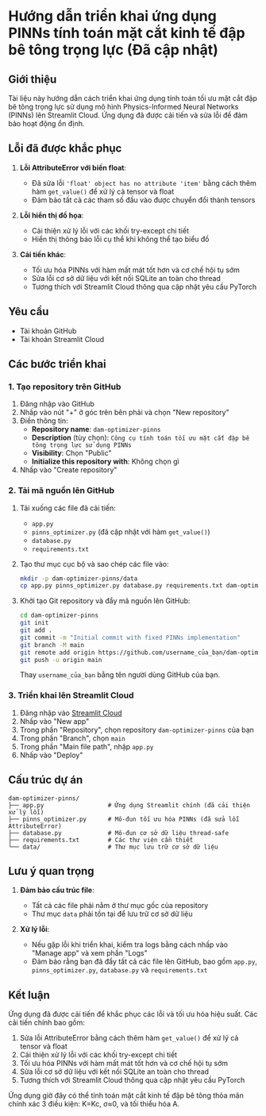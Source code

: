 # Hướng dẫn triển khai ứng dụng PINNs tính toán mặt cắt kinh tế đập bê tông trọng lực (Đã cập nhật)

## Giới thiệu

Tài liệu này hướng dẫn cách triển khai ứng dụng tính toán tối ưu mặt cắt đập bê tông trọng lực sử dụng mô hình Physics-Informed Neural Networks (PINNs) lên Streamlit Cloud. Ứng dụng đã được cải tiến và sửa lỗi để đảm bảo hoạt động ổn định.

## Lỗi đã được khắc phục

1. **Lỗi AttributeError với biến float**:
   - Đã sửa lỗi `'float' object has no attribute 'item'` bằng cách thêm hàm `get_value()` để xử lý cả tensor và float
   - Đảm bảo tất cả các tham số đầu vào được chuyển đổi thành tensors

2. **Lỗi hiển thị đồ họa**:
   - Cải thiện xử lý lỗi với các khối try-except chi tiết
   - Hiển thị thông báo lỗi cụ thể khi không thể tạo biểu đồ

3. **Cải tiến khác**:
   - Tối ưu hóa PINNs với hàm mất mát tốt hơn và cơ chế hội tụ sớm
   - Sửa lỗi cơ sở dữ liệu với kết nối SQLite an toàn cho thread
   - Tương thích với Streamlit Cloud thông qua cập nhật yêu cầu PyTorch

## Yêu cầu

- Tài khoản GitHub
- Tài khoản Streamlit Cloud

## Các bước triển khai

### 1. Tạo repository trên GitHub

1. Đăng nhập vào GitHub
2. Nhấp vào nút "+" ở góc trên bên phải và chọn "New repository"
3. Điền thông tin:
   - **Repository name**: `dam-optimizer-pinns`
   - **Description** (tùy chọn): `Công cụ tính toán tối ưu mặt cắt đập bê tông trọng lực sử dụng PINNs`
   - **Visibility**: Chọn "Public"
   - **Initialize this repository with**: Không chọn gì
4. Nhấp vào "Create repository"

### 2. Tải mã nguồn lên GitHub

1. Tải xuống các file đã cải tiến:
   - `app.py`
   - `pinns_optimizer.py` (đã cập nhật với hàm `get_value()`)
   - `database.py`
   - `requirements.txt`

2. Tạo thư mục cục bộ và sao chép các file vào:
   ```bash
   mkdir -p dam-optimizer-pinns/data
   cp app.py pinns_optimizer.py database.py requirements.txt dam-optimizer-pinns/
   ```

3. Khởi tạo Git repository và đẩy mã nguồn lên GitHub:
   ```bash
   cd dam-optimizer-pinns
   git init
   git add .
   git commit -m "Initial commit with fixed PINNs implementation"
   git branch -M main
   git remote add origin https://github.com/username_của_bạn/dam-optimizer-pinns.git
   git push -u origin main
   ```

   Thay `username_của_bạn` bằng tên người dùng GitHub của bạn.

### 3. Triển khai lên Streamlit Cloud

1. Đăng nhập vào [Streamlit Cloud](https://streamlit.io/cloud)
2. Nhấp vào "New app"
3. Trong phần "Repository", chọn repository `dam-optimizer-pinns` của bạn
4. Trong phần "Branch", chọn `main`
5. Trong phần "Main file path", nhập `app.py`
6. Nhấp vào "Deploy"

## Cấu trúc dự án

```
dam-optimizer-pinns/
├── app.py                  # Ứng dụng Streamlit chính (đã cải thiện xử lý lỗi)
├── pinns_optimizer.py      # Mô-đun tối ưu hóa PINNs (đã sửa lỗi AttributeError)
├── database.py             # Mô-đun cơ sở dữ liệu thread-safe
├── requirements.txt        # Các thư viện cần thiết
└── data/                   # Thư mục lưu trữ cơ sở dữ liệu
```

## Lưu ý quan trọng

1. **Đảm bảo cấu trúc file**:
   - Tất cả các file phải nằm ở thư mục gốc của repository
   - Thư mục `data` phải tồn tại để lưu trữ cơ sở dữ liệu

2. **Xử lý lỗi**:
   - Nếu gặp lỗi khi triển khai, kiểm tra logs bằng cách nhấp vào "Manage app" và xem phần "Logs"
   - Đảm bảo rằng bạn đã đẩy tất cả các file lên GitHub, bao gồm `app.py`, `pinns_optimizer.py`, `database.py` và `requirements.txt`

## Kết luận

Ứng dụng đã được cải tiến để khắc phục các lỗi và tối ưu hóa hiệu suất. Các cải tiến chính bao gồm:

1. Sửa lỗi AttributeError bằng cách thêm hàm `get_value()` để xử lý cả tensor và float
2. Cải thiện xử lý lỗi với các khối try-except chi tiết
3. Tối ưu hóa PINNs với hàm mất mát tốt hơn và cơ chế hội tụ sớm
4. Sửa lỗi cơ sở dữ liệu với kết nối SQLite an toàn cho thread
5. Tương thích với Streamlit Cloud thông qua cập nhật yêu cầu PyTorch

Ứng dụng giờ đây có thể tính toán mặt cắt kinh tế đập bê tông thỏa mãn chính xác 3 điều kiện: K=Kc, σ≈0, và tối thiểu hóa A.
